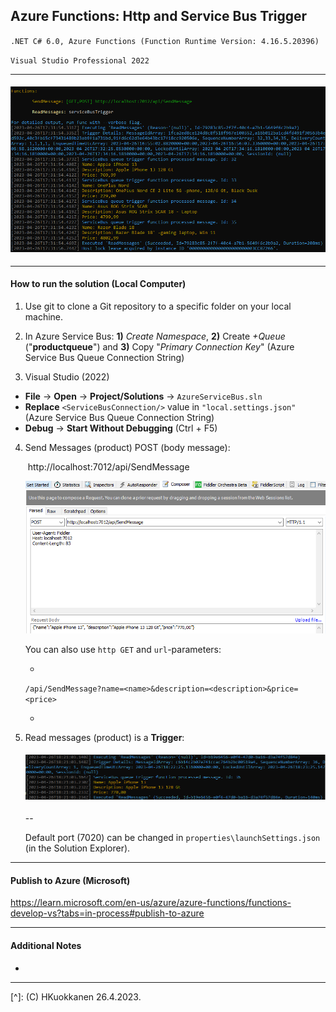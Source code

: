 ## Azure Functions:  Http and Service Bus Trigger

`.NET C# 6.0, Azure Functions (Function Runtime Version: 4.16.5.20396)`

`Visual Studio Professional 2022`

------

#### ![Screenshot](./AzureFunctionServiceBus/images/az.functions.png)

------

#### **How to run the solution** (Local Computer)

1. Use git to clone a Git repository to a specific folder on your local machine. 
2.  In Azure Service Bus: **1)** *Create Namespace*,  **2)** Create *+Queue* ("**productqueue**") and **3)** Copy "*Primary Connection Key*" (Azure Service Bus Queue Connection String)

3.  Visual Studio (2022)

   - **File** -> **Open** -> **Project/Solutions** -> `AzureServiceBus.sln` 
   - **Replace** `<ServiceBusConnection/>` value in `"local.settings.json"` (Azure Service Bus Queue Connection String)
   - **Debug** -> **Start  Without Debugging** (Ctrl + F5)
   
4.  Send Messages (product) POST (body message):

    ​	http://localhost:7012/api/SendMessage

    ![Screenshot](./AzureFunctionServiceBus/images/sendmessage.png)

    You can also use `http GET` and `url`-parameters:

    -

    `/api/SendMessage?name=<name>&description=<description>&price=<price>`

    -

5.  Read messages (product) is a **Trigger**:

    #### ![Screenshot](./AzureFunctionServiceBus/images/readmessages.png)

    --

    Default port (7020) can be changed in `properties\launchSettings.json` (in the Solution Explorer).

---

#### Publish to Azure (Microsoft)

https://learn.microsoft.com/en-us/azure/azure-functions/functions-develop-vs?tabs=in-process#publish-to-azure

---

#### Additional Notes

-

---
[^]: (C) HKuokkanen 26.4.2023. 